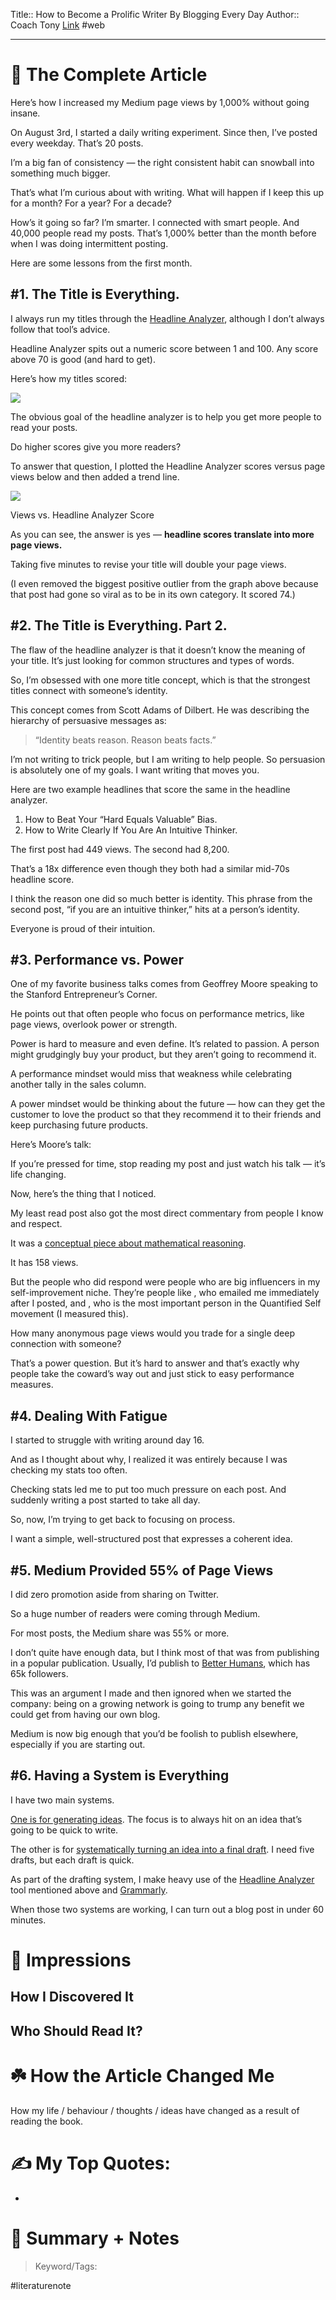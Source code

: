 Title:: How to Become a Prolific Writer By Blogging Every Day
Author:: Coach Tony
[Link](https://betterhumans.pub/how-to-become-a-prolific-writer-by-blogging-every-day-7c22d4f483a9)
#web

---
# 🚀 The Complete Article
Here’s how I increased my Medium page views by 1,000% without going insane.

On August 3rd, I started a daily writing experiment. Since then, I’ve posted every weekday. That’s 20 posts.

I’m a big fan of consistency — the right consistent habit can snowball into something much bigger.

That’s what I’m curious about with writing. What will happen if I keep this up for a month? For a year? For a decade?

How’s it going so far? I’m smarter. I connected with smart people. And 40,000 people read my posts. That’s 1,000% better than the month before when I was doing intermittent posting.

Here are some lessons from the first month.

## #1. The Title is Everything.

I always run my titles through the [Headline Analyzer](http://coschedule.com/headline-analyzer), although I don’t always follow that tool’s advice.

Headline Analyzer spits out a numeric score between 1 and 100. Any score above 70 is good (and hard to get).

Here’s how my titles scored:

![](https://miro.medium.com/max/700/1*w-Wkpz83551yTOgOph6cpA.png)

The obvious goal of the headline analyzer is to help you get more people to read your posts.

Do higher scores give you more readers?

To answer that question, I plotted the Headline Analyzer scores versus page views below and then added a trend line.

![](https://miro.medium.com/max/700/1*Z28GFRm3FgYQHLYuZJl6dA.png)

Views vs. Headline Analyzer Score

As you can see, the answer is yes — **headline scores translate into more page views.**

Taking five minutes to revise your title will double your page views.

(I even removed the biggest positive outlier from the graph above because that post had gone so viral as to be in its own category. It scored 74.)

## #2. The Title is Everything. Part 2.

The flaw of the headline analyzer is that it doesn’t know the meaning of your title. It’s just looking for common structures and types of words.

So, I’m obsessed with one more title concept, which is that the strongest titles connect with someone’s identity.

This concept comes from Scott Adams of Dilbert. He was describing the hierarchy of persuasive messages as:

> “Identity beats reason. Reason beats facts.”

I’m not writing to trick people, but I am writing to help people. So persuasion is absolutely one of my goals. I want writing that moves you.

Here are two example headlines that score the same in the headline analyzer.

1.  How to Beat Your “Hard Equals Valuable” Bias.
2.  How to Write Clearly If You Are An Intuitive Thinker.

The first post had 449 views. The second had 8,200.

That’s a 18x difference even though they both had a similar mid-70s headline score.

I think the reason one did so much better is identity. This phrase from the second post, “if you are an intuitive thinker,” hits at a person’s identity.

Everyone is proud of their intuition.

## #3. Performance vs. Power

One of my favorite business talks comes from Geoffrey Moore speaking to the Stanford Entrepreneur’s Corner.

He points out that often people who focus on performance metrics, like page views, overlook power or strength.

Power is hard to measure and even define. It’s related to passion. A person might grudgingly buy your product, but they aren’t going to recommend it.

A performance mindset would miss that weakness while celebrating another tally in the sales column.

A power mindset would be thinking about the future — how can they get the customer to love the product so that they recommend it to their friends and keep purchasing future products.

Here’s Moore’s talk:

If you’re pressed for time, stop reading my post and just watch his talk — it’s life changing.

Now, here’s the thing that I noticed.

My least read post also got the most direct commentary from people I know and respect.

It was a [conceptual piece about mathematical reasoning](https://medium.com/the-math-party/business-plan-humble-americans-for-math-and-reason-party-hamr-7d1dc90a6a3c#.vikpave7e).

It has 158 views.

But the people who did respond were people who are big influencers in my self-improvement niche. They’re people like , who emailed me immediately after I posted, and , who is the most important person in the Quantified Self movement (I measured this).

How many anonymous page views would you trade for a single deep connection with someone?

That’s a power question. But it’s hard to answer and that’s exactly why people take the coward’s way out and just stick to easy performance measures.

## #4. Dealing With Fatigue

I started to struggle with writing around day 16.

And as I thought about why, I realized it was entirely because I was checking my stats too often.

Checking stats led me to put too much pressure on each post. And suddenly writing a post started to take all day.

So, now, I’m trying to get back to focusing on process.

I want a simple, well-structured post that expresses a coherent idea.

## #5. Medium Provided 55% of Page Views

I did zero promotion aside from sharing on Twitter.

So a huge number of readers were coming through Medium.

For most posts, the Medium share was 55% or more.

I don’t quite have enough data, but I think most of that was from publishing in a popular publication. Usually, I’d publish to [Better Humans](http://betterhumans.coach.me/), which has 65k followers.

This was an argument I made and then ignored when we started the company: being on a growing network is going to trump any benefit we could get from having our own blog.

Medium is now big enough that you’d be foolish to publish elsewhere, especially if you are starting out.

## #6. Having a System is Everything

I have two main systems.

[One is for generating ideas](https://betterhumans.coach.me/seven-strategies-for-blogging-every-day-a58b40f8bfe4#.gzb2gpdnc). The focus is to always hit on an idea that’s going to be quick to write.

The other is for [systematically turning an idea into a final draft](https://betterhumans.coach.me/how-to-write-clearly-if-you-are-an-intuitive-thinker-b4c1aeb8f6a8#.aoiektl8f). I need five drafts, but each draft is quick.

As part of the drafting system, I make heavy use of the [Headline Analyzer](http://coschedule.com/headline-analyzer) tool mentioned above and [Grammarly](http://gram.ly/p2KJ).

When those two systems are working, I can turn out a blog post in under 60 minutes.
# 🎨 Impressions

## How I Discovered It

## Who Should Read It?

# ☘️ How the Article Changed Me

How my life / behaviour / thoughts / ideas have changed as a result of reading the book.

# ✍️ My Top Quotes:
- 


# 📒 Summary + Notes
>





> Keyword/Tags: 

#literaturenote 

